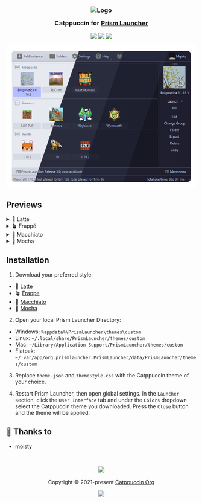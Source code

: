 <h3 align="center">
	<img src="https://raw.githubusercontent.com/catppuccin/catppuccin/main/assets/logos/exports/1544x1544_circle.png" width="100" alt="Logo"/><br/>
	<img src="https://raw.githubusercontent.com/catppuccin/catppuccin/main/assets/misc/transparent.png" height="30" width="0px"/>
	Catppuccin for <a href="https://prismlauncher.org/">Prism Launcher</a>
	<img src="https://raw.githubusercontent.com/catppuccin/catppuccin/main/assets/misc/transparent.png" height="30" width="0px"/>
</h3>

<p align="center">
	<a href="https://github.com/catppuccin/prismlauncher/stargazers"><img src="https://img.shields.io/github/stars/catppuccin/prismlauncher?colorA=363a4f&colorB=b7bdf8&style=for-the-badge"></a>
	<a href="https://github.com/catppuccin/prismlauncher/issues"><img src="https://img.shields.io/github/issues/catppuccin/prismlauncher?colorA=363a4f&colorB=f5a97f&style=for-the-badge"></a>
	<a href="https://github.com/catppuccin/prismlauncher/contributors"><img src="https://img.shields.io/github/contributors/catppuccin/prismlauncher?colorA=363a4f&colorB=a6da95&style=for-the-badge"></a>
</p>

<p align="center">
	<img src="assets/preview.webp">
</p>

## Previews

<details>
<summary>🌻 Latte</summary>
<img src="assets/latte.webp"/>
</details>
<details>
<summary>🪴 Frappé</summary>
<img src="assets/frappe.webp"/>
</details>
<details>
<summary>🌺 Macchiato</summary>
<img src="assets/macchiato.webp"/>
</details>
<details>
<summary>🌿 Mocha</summary>
<img src="assets/mocha.webp"/>
</details>

## Installation

1. Download your preferred style:

- 🌻 [Latte](./themes/Latte)
- 🪴 [Frappe](./themes/Frappe)
- 🌺 [Macchiato](./themes/Macchiato)
- 🌿 [Mocha](./themes/Mocha)

2. Open your local Prism Launcher Directory:
- Windows: `%appdata%\PrismLauncher\themes\custom`
- Linux: `~/.local/share/PrismLauncher/themes/custom`
- Mac: `~/Library/Application Support/PrismLauncher/themes/custom`
- Flatpak: `~/.var/app/org.prismlauncher.PrismLauncher/data/PrismLauncher/themes/custom`

3. Replace `theme.json` and `themeStyle.css` with the Catppuccin theme of your choice.

4. Restart Prism Launcher, then open global settings. In the `Launcher` section, click the `User Interface` tab and under the `Colors` dropdown select the Catppuccin theme you downloaded. Press the `Close` button and the theme will be applied.

## 💝 Thanks to

- [moisty](https://github.com/Mqisty)

&nbsp;

<p align="center">
	<img src="https://raw.githubusercontent.com/catppuccin/catppuccin/main/assets/footers/gray0_ctp_on_line.svg?sanitize=true" />
</p>

<p align="center">
	Copyright &copy; 2021-present <a href="https://github.com/catppuccin" target="_blank">Catppuccin Org</a>
</p>

<p align="center">
	<a href="https://github.com/catppuccin/catppuccin/blob/main/LICENSE"><img src="https://img.shields.io/static/v1.svg?style=for-the-badge&label=License&message=MIT&logoColor=d9e0ee&colorA=363a4f&colorB=b7bdf8"/></a>
</p>
